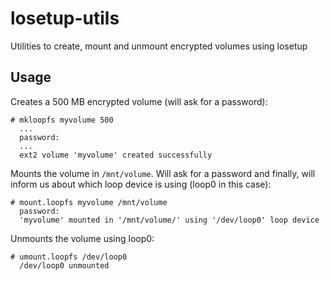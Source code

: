 losetup-utils
=============

Utilities to create, mount and unmount encrypted volumes using losetup

Usage
-----

Creates a 500 MB encrypted volume (will ask for a password):

    # mkloopfs myvolume 500
      ...
      password:
      ...
      ext2 volume 'myvolume' created successfully

Mounts the volume in `/mnt/volume`.
Will ask for a password and finally, will inform us about which loop device is using (loop0 in this case):

    # mount.loopfs myvolume /mnt/volume
      password:
      'myvolume' mounted in '/mnt/volume/' using '/dev/loop0' loop device

Unmounts the volume using loop0:

    # umount.loopfs /dev/loop0
      /dev/loop0 unmounted